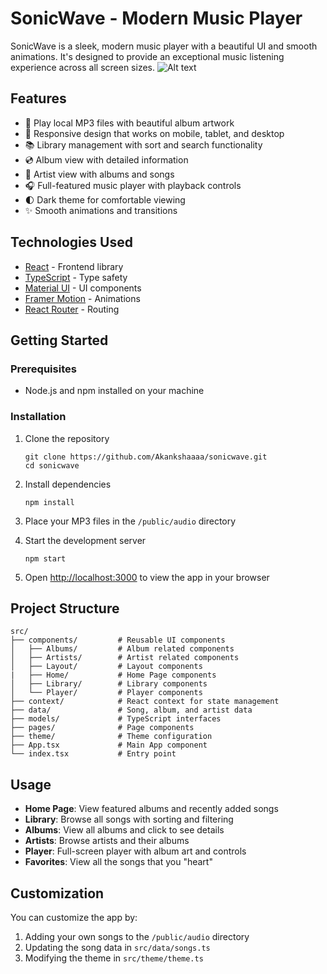 # SonicWave - Modern Music Player

SonicWave is a sleek, modern music player with a beautiful UI and smooth animations. It's designed to provide an exceptional music listening experience across all screen sizes.
![Alt text](images/sonicwave.png)

## Features

- 🎵 Play local MP3 files with beautiful album artwork
- 📱 Responsive design that works on mobile, tablet, and desktop
- 📚 Library management with sort and search functionality
- 💿 Album view with detailed information
- 🎤 Artist view with albums and songs
- 🎧 Full-featured music player with playback controls
- 🌓 Dark theme for comfortable viewing
- ✨ Smooth animations and transitions

## Technologies Used

- [React](https://reactjs.org/) - Frontend library
- [TypeScript](https://www.typescriptlang.org/) - Type safety
- [Material UI](https://mui.com/) - UI components
- [Framer Motion](https://www.framer.com/motion/) - Animations
- [React Router](https://reactrouter.com/) - Routing

## Getting Started

### Prerequisites

- Node.js and npm installed on your machine

### Installation

1. Clone the repository
   ```
   git clone https://github.com/Akankshaaaa/sonicwave.git
   cd sonicwave
   ```

2. Install dependencies
   ```
   npm install
   ```

3. Place your MP3 files in the `/public/audio` directory

4. Start the development server
   ```
   npm start
   ```

5. Open [http://localhost:3000](http://localhost:3000) to view the app in your browser

## Project Structure

```
src/
├── components/         # Reusable UI components
│   ├── Albums/         # Album related components
│   ├── Artists/        # Artist related components
│   ├── Layout/         # Layout components
|   ├── Home/           # Home Page components
│   ├── Library/        # Library components  
│   └── Player/         # Player components
├── context/            # React context for state management
├── data/               # Song, album, and artist data
├── models/             # TypeScript interfaces
├── pages/              # Page components
├── theme/              # Theme configuration
├── App.tsx             # Main App component
└── index.tsx           # Entry point
```

## Usage

- **Home Page**: View featured albums and recently added songs
- **Library**: Browse all songs with sorting and filtering
- **Albums**: View all albums and click to see details
- **Artists**: Browse artists and their albums
- **Player**: Full-screen player with album art and controls
- **Favorites**: View all the songs that you "heart"


## Customization

You can customize the app by:

1. Adding your own songs to the `/public/audio` directory
2. Updating the song data in `src/data/songs.ts`
3. Modifying the theme in `src/theme/theme.ts`
